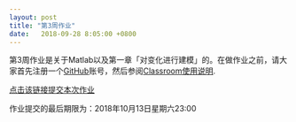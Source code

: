 ```yaml
---
layout: post
title: "第3周作业"
date:   2018-09-28 8:05:00 +0800
---
```


第3周作业是关于Matlab以及第一章「对变化进行建模」的。在做作业之前，请大家首先注册一个[GitHub][]账号，然后参阅[Classroom使用说明][classroom].

[点击该链接提交本次作业][homework]

作业提交的最后期限为：2018年10月13日星期六23:00

[classroom]: /classroom
[github]: https://www.github.com
[homework]: https://classroom.github.com/a/2i3yH8I-
